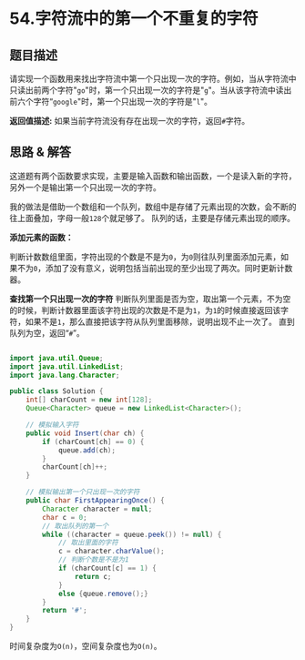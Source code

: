 # 54.字符流中的第一个不重复的字符

## 题目描述
请实现一个函数用来找出字符流中第一个只出现一次的字符。例如，当从字符流中只读出前两个字符"`go`"时，第一个只出现一次的字符是"`g`"。当从该字符流中读出前六个字符“`google`"时，第一个只出现一次的字符是"`l`"。

**返回值描述:**
如果当前字符流没有存在出现一次的字符，返回`#`字符。

## 思路 & 解答
这道题有两个函数要求实现，主要是输入函数和输出函数，一个是读入新的字符，另外一个是输出第一个只出现一次的字符。

我的做法是借助一个数组和一个队列，数组中是存储了元素出现的次数，会不断的往上面叠加，字母一般`128`个就足够了。
队列的话，主要是存储元素出现的顺序。

**添加元素的函数：**

判断计数数组里面，字符出现的个数是不是为`0`，为`0`则往队列里面添加元素，如果不为`0`，添加了没有意义，说明包括当前出现的至少出现了两次。同时更新计数器。

**查找第一个只出现一次的字符**
判断队列里面是否为空，取出第一个元素，不为空的时候，判断计数器里面该字符出现的次数是不是为`1`，为`1`的时候直接返回该字符，如果不是`1`，那么直接把该字符从队列里面移除，说明出现不止一次了。
直到队列为空，返回“`#`”。

```java

import java.util.Queue;
import java.util.LinkedList;
import java.lang.Character;

public class Solution {
    int[] charCount = new int[128];
    Queue<Character> queue = new LinkedList<Character>();

    // 模拟输入字符
    public void Insert(char ch) {
        if (charCount[ch] == 0) {
            queue.add(ch);
        }
        charCount[ch]++;
    }

    // 模拟输出第一个只出现一次的字符
    public char FirstAppearingOnce() {
        Character character = null;
        char c = 0;
        // 取出队列的第一个
        while ((character = queue.peek()) != null) {
            // 取出里面的字符
            c = character.charValue();
            // 判断个数是不是为1
            if (charCount[c] == 1) {
                return c;
            }
            else {queue.remove();}
        }
        return '#';
    }
}
```

时间复杂度为`O(n)`，空间复杂度也为`O(n)`。